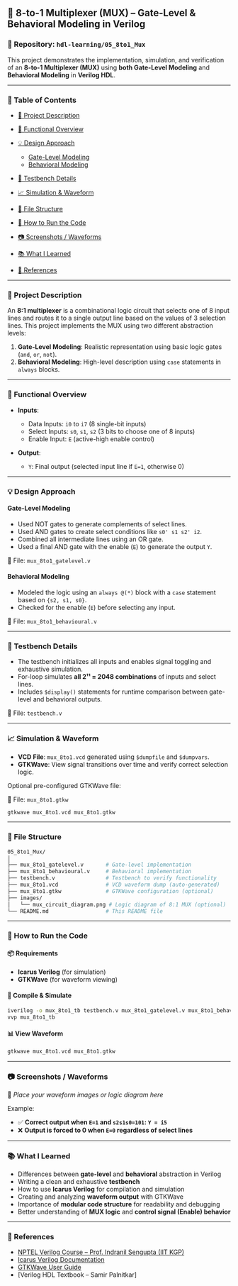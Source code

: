 
## 📘 8-to-1 Multiplexer (MUX) – Gate-Level & Behavioral Modeling in Verilog

### 🔗 Repository: `hdl-learning/05_8to1_Mux`

This project demonstrates the implementation, simulation, and verification of an **8-to-1 Multiplexer (MUX)** using **both Gate-Level Modeling** and **Behavioral Modeling** in **Verilog HDL**.

---

### 📌 Table of Contents

* [🔧 Project Description](#-project-description)
* [🧠 Functional Overview](#-functional-overview)
* [💡 Design Approach](#-design-approach)

  * [Gate-Level Modeling](#gate-level-modeling)
  * [Behavioral Modeling](#behavioral-modeling)
* [🧪 Testbench Details](#-testbench-details)
* [📈 Simulation & Waveform](#-simulation--waveform)
* [📁 File Structure](#-file-structure)
* [🚀 How to Run the Code](#-how-to-run-the-code)
* [📷 Screenshots / Waveforms](#-screenshots--waveforms)
* [📚 What I Learned](#-what-i-learned)
* [🔗 References](#-references)

---

### 🔧 Project Description

An **8:1 multiplexer** is a combinational logic circuit that selects one of 8 input lines and routes it to a single output line based on the values of 3 selection lines. This project implements the MUX using two different abstraction levels:

1. **Gate-Level Modeling**: Realistic representation using basic logic gates (`and`, `or`, `not`).
2. **Behavioral Modeling**: High-level description using `case` statements in `always` blocks.

---

### 🧠 Functional Overview

* **Inputs**:

  * Data Inputs: `i0` to `i7` (8 single-bit inputs)
  * Select Inputs: `s0`, `s1`, `s2` (3 bits to choose one of 8 inputs)
  * Enable Input: `E` (active-high enable control)

* **Output**:

  * `Y`: Final output (selected input line if `E=1`, otherwise 0)

---

### 💡 Design Approach

#### Gate-Level Modeling

* Used NOT gates to generate complements of select lines.
* Used AND gates to create select conditions like `s0' s1 s2' i2`.
* Combined all intermediate lines using an OR gate.
* Used a final AND gate with the enable (`E`) to generate the output `Y`.

📄 File: `mux_8to1_gatelevel.v`

#### Behavioral Modeling

* Modeled the logic using an `always @(*)` block with a `case` statement based on `{s2, s1, s0}`.
* Checked for the enable (`E`) before selecting any input.

📄 File: `mux_8to1_behavioural.v`

---

### 🧪 Testbench Details

* The testbench initializes all inputs and enables signal toggling and exhaustive simulation.
* For-loop simulates **all 2¹¹ = 2048 combinations** of inputs and select lines.
* Includes `$display()` statements for runtime comparison between gate-level and behavioral outputs.

📄 File: `testbench.v`

---

### 📈 Simulation & Waveform

* **VCD File**: `mux_8to1.vcd` generated using `$dumpfile` and `$dumpvars`.
* **GTKWave**: View signal transitions over time and verify correct selection logic.

Optional pre-configured GTKWave file:

📄 File: `mux_8to1.gtkw`

```bash
gtkwave mux_8to1.vcd mux_8to1.gtkw
```

---

### 📁 File Structure

```bash
05_8to1_Mux/
│
├── mux_8to1_gatelevel.v       # Gate-level implementation
├── mux_8to1_behavioural.v     # Behavioral implementation
├── testbench.v                # Testbench to verify functionality
├── mux_8to1.vcd               # VCD waveform dump (auto-generated)
├── mux_8to1.gtkw              # GTKWave configuration (optional)
├── images/
│   └── mux_circuit_diagram.png # Logic diagram of 8:1 MUX (optional)
└── README.md                  # This README file
```

---

### 🚀 How to Run the Code

#### 📦 Requirements

* **Icarus Verilog** (for simulation)
* **GTKWave** (for waveform viewing)

#### 🔧 Compile & Simulate

```bash
iverilog -o mux_8to1_tb testbench.v mux_8to1_gatelevel.v mux_8to1_behavioural.v
vvp mux_8to1_tb
```

#### 📊 View Waveform

```bash
gtkwave mux_8to1.vcd mux_8to1.gtkw
```

---

### 📷 Screenshots / Waveforms

📸 *Place your waveform images or logic diagram here*

Example:

* ✅ **Correct output when `E=1` and `s2s1s0=101`: `Y = i5`**
* ❌ **Output is forced to 0 when `E=0` regardless of select lines**

---

### 📚 What I Learned

* Differences between **gate-level** and **behavioral** abstraction in Verilog
* Writing a clean and exhaustive **testbench**
* How to use **Icarus Verilog** for compilation and simulation
* Creating and analyzing **waveform output** with GTKWave
* Importance of **modular code structure** for readability and debugging
* Better understanding of **MUX logic** and **control signal (Enable) behavior**

---

### 🔗 References

* [NPTEL Verilog Course – Prof. Indranil Sengupta (IIT KGP)](https://nptel.ac.in/courses/117105080)
* [Icarus Verilog Documentation](http://iverilog.icarus.com/)
* [GTKWave User Guide](http://gtkwave.sourceforge.net/)
* \[Verilog HDL Textbook – Samir Palnitkar]


